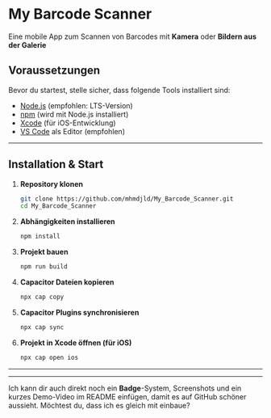 # My Barcode Scanner

Eine mobile App zum Scannen von Barcodes mit **Kamera** oder **Bildern aus der Galerie**

## Voraussetzungen

Bevor du startest, stelle sicher, dass folgende Tools installiert sind:

* [Node.js](https://nodejs.org/) (empfohlen: LTS-Version)
* [npm](https://www.npmjs.com/) (wird mit Node.js installiert)
* [Xcode](https://developer.apple.com/xcode/) (für iOS-Entwicklung)
* [VS Code](https://code.visualstudio.com/) als Editor (empfohlen)


---

## Installation & Start

1. **Repository klonen**

   ```bash
   git clone https://github.com/mhmdjld/My_Barcode_Scanner.git
   cd My_Barcode_Scanner
   ```

2. **Abhängigkeiten installieren**

   ```bash
   npm install
   ```

3. **Projekt bauen**

   ```bash
   npm run build
   ```

4. **Capacitor Dateien kopieren**

   ```bash
   npx cap copy
   ```

5. **Capacitor Plugins synchronisieren**

   ```bash
   npx cap sync
   ```

6. **Projekt in Xcode öffnen (für iOS)**

   ```bash
   npx cap open ios
   ```

---

---

Ich kann dir auch direkt noch ein **Badge**-System, Screenshots und ein kurzes Demo-Video im README einfügen, damit es auf GitHub schöner aussieht.
Möchtest du, dass ich es gleich mit einbaue?
